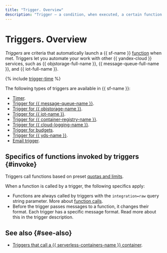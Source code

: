 ```yaml
---
title: "Trigger. Overview"
description: "Trigger — a condition, when executed, a certain function is automatically launched. Triggers allow you to automate work with other Yandex Cloud services, for example — Yandex Object Storage, Yandex Message Queue and Yandex IoT Core."
---
```


# Triggers. Overview

_Triggers_ are criteria that automatically launch a {{ sf-name }} [function](../function.md) when met. Triggers let you automate your work with other {{ yandex-cloud }} services, such as {{ objstorage-full-name }}, {{ message-queue-full-name }}, and {{ iot-full-name }}.

{% include [trigger-time](../../../_includes/functions/trigger-time.md) %}

The following types of triggers are available in {{ sf-name }}:
* [Timer](timer.md).
* [Trigger for {{ message-queue-name }}](ymq-trigger.md).
* [Trigger for {{ objstorage-name }}](os-trigger.md).
* [Trigger for {{ iot-name }}](iot-core-trigger.md).
* [Trigger for {{ container-registry-name }}](cr-trigger.md).
* [Trigger for {{ cloud-logging-name }}](cloud-logging-trigger.md).
* [Trigger for budgets](budget-trigger.md).
* [Trigger for {{ yds-name }}](data-streams-trigger.md).
* [Email trigger](mail-trigger.md).

## Specifics of functions invoked by triggers {#invoke}

Triggers call functions based on preset [quotas and limits](../../../functions/concepts/limits.md).

When a function is called by a trigger, the following specifics apply:
- Functions are always called by triggers with the `integration=raw` query string parameter. More about [function calls](../function-invoke.md).
- Before the trigger passes messages to a function, it changes their format. Each trigger has a specific message format. Read more about this in the trigger description.

## See also {#see-also}

* [Triggers that call a {{ serverless-containers-name }} container](../../../serverless-containers/concepts/trigger/index.md).
